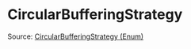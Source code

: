 # CircularBufferingStrategy

Source: [CircularBufferingStrategy (Enum)](../csrc/scheduler/matmul_heuristic.h#L280)
